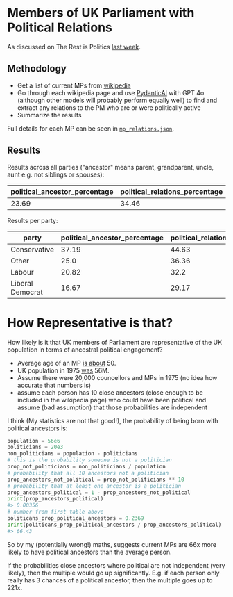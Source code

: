# Members of UK Parliament with Political Relations

As discussed on The Rest is Politics [last week](https://open.spotify.com/episode/3YYeTtCYn5urWiz4QfA8e5).

## Methodology

* Get a list of current MPs from [wikipedia](https://en.wikipedia.org/wiki/List_of_MPs_elected_in_the_2024_United_Kingdom_general_election)
* Go through each wikipedia page and use [PydanticAI](https://ai.pydantic.dev) with GPT 4o (although other models will probably perform equally well) to find and extract any relations to the PM who are or were politically active
* Summarize the results

Full details for each MP can be seen in [`mp_relations.json`](mp_relations.json).

## Results

Results across all parties ("ancestor" means parent, grandparent, uncle, aunt e.g. not siblings or spouses):

| political_ancestor_percentage | political_relations_percentage | mps |
| ---                           | ---                            | --- |
| 23.69                         | 34.46                          | 650 |

Results per party:

| party            | political_ancestor_percentage | political_relations_percentage | mps |
| ---              | ---                           | ---                            | --- |
| Conservative     | 37.19                         | 44.63                          | 121 |
| Other            | 25.0                          | 36.36                          | 44  |
| Labour           | 20.82                         | 32.2                           | 413 |
| Liberal Democrat | 16.67                         | 29.17                          | 72  |

# How Representative is that?

How likely is it that UK members of Parliament are representative of the UK population in terms of ancestral political engagement?

* Average age of an MP [is about](https://commonslibrary.parliament.uk/house-of-commons-trends-the-age-of-mps/) 50.
* UK population in 1975 [was](https://www.macrotrends.net/global-metrics/countries/gbr/united-kingdom/population) 56M.
* Assume there were 20,000 councellors and MPs in 1975 (no idea how accurate that numbers is)
* assume each person has 10 close ancestors (close enough to be included in the wikipedia page) who could have been political and assume (bad assumption) that those probabilities are independent

I think (My statistics are not that good!), the probability of being born with political ancestors is:

```py
population = 56e6
politicians = 20e3
non_politicians = population - politicians
# this is the probability someone is not a politician
prop_not_politicians = non_politicians / population
# probability that all 10 ancestors not a politician
prop_ancestors_not_political = prop_not_politicians ** 10
# probability that at least one ancestor is a politician
prop_ancestors_political = 1 - prop_ancestors_not_political
print(prop_ancestors_political)
#> 0.00356
# number from first table above
politicans_prop_political_ancestors = 0.2369
print(politicans_prop_political_ancestors / prop_ancestors_political)
#> 66.43
```

So by my (potentially wrong!) maths, suggests current MPs are 66x more likely to have political ancestors than the average person.

If the probabilities close ancestors where political are not independent (very likely), then the multiple would go up significantly. E.g. if each person only really has 3 chances of a political ancestor, then the multiple goes up to 221x.
